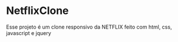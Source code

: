 # NetflixClone

Esse projeto é um clone responsivo da NETFLIX feito com html, css, javascript e jquery
